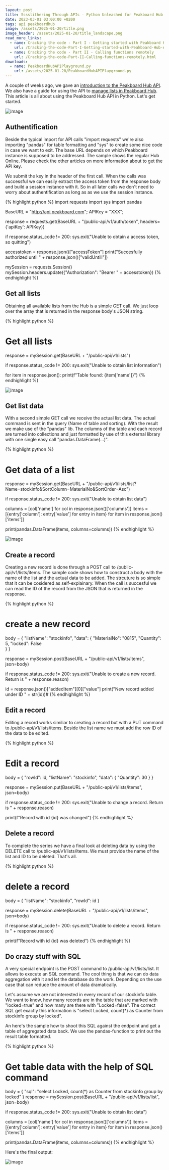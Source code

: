 ```yaml
---
layout: post
title: Sssslithering Through APIs - Python Unleashed for Peakboard Hub
date: 2023-03-01 03:00:00 +0200
tags: api peakboardhub
image: /assets/2025-01-20/title.png
image_header: /assets/2025-01-20/title_landscape.png
read_more_links:
  - name: Cracking the code - Part I - Getting started with Peakboard Hub API
    url: /Cracking-the-code-Part-I-Getting-started-with-Peakboard-Hub-API.html
  - name: Cracking the code - Part II - Calling functions remotely
    url: /Cracking-the-code-Part-II-Calling-functions-remotely.html
downloads:
  - name: PeakboardHubAPIPlayground.py
    url: /assets/2025-01-20/PeakboardHubAPIPlayground.py
---
```

A couple of weeks ago, we gave an [introduction to the Peakboard Hub API](/Cracking-the-code-Part-I-Getting-started-with-Peakboard-Hub-API.html). We also have a guide for using the API to [manage lists in Peakboard Hub](/Cracking-the-code-Part-III-Reading-and-writing-lists-with-Peakboard-Hub-API.html). This article is all about using the Peakboard Hub API in Python. Let's get started.

![image](/assets/2025-01-20/005.png)

## Authentification

Beside the typical import for API calls "import requests" we're also importing "pandas" for table formatting and "sys" to create some nice code in case we want to exit. The base URL depends on which Peakboard instance is supposed to be addressed. The sample shows the regular Hub Online. Please check the other articles on more information about to get the API key.

We submit the key in the header of the first call. When the calls was successful we can easily extract the access token from the response body and build a session instance with it. So in all later calls we don't need to worry about authentification as long as as we use the session instance. 

{% highlight python %}
import requests
import sys
import pandas

BaseURL = "http://api.peakboard.com";
APIKey = "XXX";

response = requests.get(BaseURL + "/public-api/v1/auth/token", headers={'apiKey': APIKey})

if response.status_code != 200:
    sys.exit("Unable to obtain a access token, so quitting") 

accesstoken = response.json()["accessToken"]
print("Succesfully authorized until " + response.json()["validUntill"])

mySession = requests.Session()
mySession.headers.update({"Authorization": "Bearer " + accesstoken})
{% endhighlight %}

## Get all lists

Obtaining all available lists from the Hub is a simple GET call. We just loop over the array that is returned in the response body's JSON string.

{% highlight python %}
# Get all lists

response = mySession.get(BaseURL + "/public-api/v1/lists")

if response.status_code != 200:
    sys.exit("Unable to obtain list information")

for item in response.json():
    print(f"Table found: {item['name']}")
{% endhighlight %}

![image](/assets/2025-01-20/010.png)

## Get list data

With a second simple GET call we receive the actual list data. The actual command is sent in the query (Name of table and sorting). With the result we make use of the "pandas" lib. The columns of the table and each record are turned into collections and just formatted by use of this external library with one single easy call "pandas.DataFrame(...)".

{% highlight python %}
# Get data of a list

response = mySession.get(BaseURL + "/public-api/v1/lists/list?Name=stockinfo&SortColumn=MaterialNo&SortOrder=Asc")

if response.status_code != 200:
    sys.exit("Unable to obtain list data")


columns = [col['name'] for col in response.json()['columns']]
items = [{entry['column']: entry['value'] for entry in item} for item in response.json()['items']]

print(pandas.DataFrame(items, columns=columns))
{% endhighlight %}

![image](/assets/2025-01-20/020.png)

## Create a record

Creating a new record is done through a POST call to /public-api/v1/lists/items. The sample code shows how to construct a body with the name of the list and the actual data to be added. The strcuture is so simple that it can be cosidered as self-explainary. When the call is succesful we can read the ID of the record from the JSON that is returned in the response.

{% highlight python %}
# create a new record

body = {
    "listName": "stockinfo",
    "data": {
        "MaterialNo": "0815",
        "Quantity": 5,
        "locked": False  
    }
}

response = mySession.post(BaseURL + "/public-api/v1/lists/items", json=body)

if response.status_code != 200:
    sys.exit("Unable to create a new record. Return is " + response.reason)

id = response.json()["addedItem"][0]["value"]
print("New record added under ID " + str(id))#
{% endhighlight %}

## Edit a record

Editing a record works similiar to creating a record but with a PUT command to /public-api/v1/lists/items. Beside the list name we must add the row ID of the data to be edited.

{% highlight python %}
# Edit a record

body = {
  "rowId": id,
  "listName": "stockinfo",
  "data": {
    "Quantity": 30
  }
}

response = mySession.put(BaseURL + "/public-api/v1/lists/items", json=body)

if response.status_code != 200:
    sys.exit("Unable to change a record. Return is " + response.reason)

print(f"Record with id {id} was changed")
{% endhighlight %}

## Delete a record

To complete the series we have a final look at deleting data by using the DELETE call to /public-api/v1/lists/items. We must provide the name of the list and ID to be deleted. That's all.

{% highlight python %}
# delete a record

body = {
  "listName": "stockinfo",
  "rowId": id
}

response = mySession.delete(BaseURL + "/public-api/v1/lists/items", json=body)

if response.status_code != 200:
    sys.exit("Unable to delete a record. Return is " + response.reason)

print(f"Record with id {id} was deleted")
{% endhighlight %}

## Do crazy stuff with SQL

A very special endpoint is the POST command to /public-api/v1/lists/list. It allows to execute an SQL command. The cool thing is that we can do data aggregation with it and let the database do the work. Depending on the use case that can reduce the amount of data dramatically.

Let's assume we are not interested in every record of our stockinfo table. We want to know, how many records are in the table that are marked with "locked=true" and how many are there with "Locked=false". The correct SQL get exactly this information is "select Locked, count(*) as Counter from stockinfo group by locked".

An here's the sample how to shoot this SQL against the endpoint and get a table of aggregated data back. We use the pandas-function to print out the result table formatted.

{% highlight python %}
# Get table data with the help of SQL command

body = {
  "sql": "select Locked, count(*) as Counter from stockinfo group by locked"
}
response = mySession.post(BaseURL + "/public-api/v1/lists/list", json=body)

if response.status_code != 200:
    sys.exit("Unable to obtain list data")

columns = [col['name'] for col in response.json()['columns']]
items = [{entry['column']: entry['value'] for entry in item} for item in response.json()['items']]

print(pandas.DataFrame(items, columns=columns))
{% endhighlight %}

Here's the final output:

![image](/assets/2025-01-20/030.png)